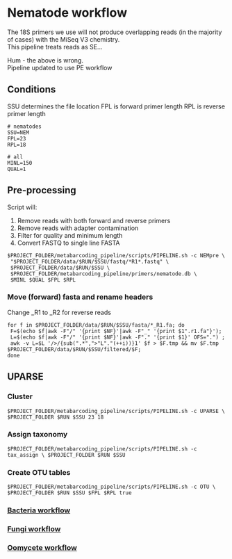 # Nematode workflow

The 18S primers we use will not produce overlapping reads (in the majority of cases) with the MiSeq V3 chemistry.  
This pipeline treats reads as SE...

Hum - the above is wrong.  
Pipeline updated to use PE workflow


## Conditions
SSU determines the file location
FPL is forward primer length
RPL is reverse primer length

```shell
# nematodes
SSU=NEM 
FPL=23
RPL=18

# all
MINL=150
QUAL=1
```
## Pre-processing
Script will:  
1. Remove reads with both forward and reverse primers  
2. Remove reads with adapter contamination  
3. Filter for quality and minimum length  
4. Convert FASTQ to single line FASTA  

```shell
$PROJECT_FOLDER/metabarcoding_pipeline/scripts/PIPELINE.sh -c NEMpre \
 "$PROJECT_FOLDER/data/$RUN/$SSU/fastq/*R1*.fastq" \
 $PROJECT_FOLDER/data/$RUN/$SSU \
 $PROJECT_FOLDER/metabarcoding_pipeline/primers/nematode.db \
 $MINL $QUAL $FPL $RPL
```

### Move (forward) fasta and rename headers
Change _R1 to _R2 for reverse reads 
```shell
for f in $PROJECT_FOLDER/data/$RUN/$SSU/fasta/*_R1.fa; do 
 F=$(echo $f|awk -F"/" '{print $NF}'|awk -F"_" '{print $1".r1.fa"}'); 
 L=$(echo $f|awk -F"/" '{print $NF}'|awk -F"." '{print $1}' OFS=".") ;
 awk -v L=$L '/>/{sub(".*",">"L"."(++i))}1' $f > $F.tmp && mv $F.tmp $PROJECT_FOLDER/data/$RUN/$SSU/filtered/$F;
done
```

## UPARSE

### Cluster 

```shell
$PROJECT_FOLDER/metabarcoding_pipeline/scripts/PIPELINE.sh -c UPARSE \ $PROJECT_FOLDER $RUN $SSU 23 18
```
### Assign taxonomy

```shell
$PROJECT_FOLDER/metabarcoding_pipeline/scripts/PIPELINE.sh -c tax_assign \ $PROJECT_FOLDER $RUN $SSU 
```

### Create OTU tables

```shell
$PROJECT_FOLDER/metabarcoding_pipeline/scripts/PIPELINE.sh -c OTU \ $PROJECT_FOLDER $RUN $SSU $FPL $RPL true
```

### [Bacteria workflow](../master/BAC%20%20workflow.md)  
### [Fungi workflow](../master//FUN%20workflow.md)  
### [Oomycete workflow](../master/Oomycota%20workflow.md)
